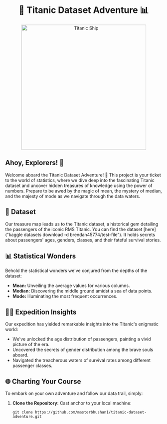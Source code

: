 <h1 align="center">🚢 Titanic Dataset Adventure 📊</h1>

<p align="center">
  <img src="titanic.jpg" alt="Titanic Ship" width="400">
</p>

## Ahoy, Explorers! 🌊

Welcome aboard the Titanic Dataset Adventure! 🚢 This project is your ticket to the world of statistics, where we dive deep into the fascinating Titanic dataset and uncover hidden treasures of knowledge using the power of numbers. Prepare to be awed by the magic of mean, the mystery of median, and the majesty of mode as we navigate through the data waters.

## 📜 Dataset

Our treasure map leads us to the Titanic dataset, a historical gem detailing the passengers of the iconic RMS Titanic. You can find the dataset [here]("kaggle datasets download -d brendan45774/test-file"). It holds secrets about passengers' ages, genders, classes, and their fateful survival stories.

## 📊 Statistical Wonders

Behold the statistical wonders we've conjured from the depths of the dataset:

- **Mean:** Unveiling the average values for various columns.
- **Median:** Discovering the middle ground amidst a sea of data points.
- **Mode:** Illuminating the most frequent occurrences.

## 🕵️‍♂️ Expedition Insights

Our expedition has yielded remarkable insights into the Titanic's enigmatic world:

- We've unlocked the age distribution of passengers, painting a vivid picture of the era.
- Uncovered the secrets of gender distribution among the brave souls aboard.
- Navigated the treacherous waters of survival rates among different passenger classes.

## 🌐 Charting Your Course

To embark on your own adventure and follow our data trail, simply:

1. **Clone the Repository:** Cast anchor to your local machine:

   ```shell
   git clone https://github.com/masterbhushan1/titanic-dataset-adventure.git

